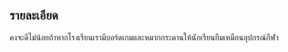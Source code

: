 ## รายละเอียด
คงจะดีไม่น้อยถ้าหากโรงเรียนเรามีบอร์ดเกมและหมากกระดานให้นักเรียนยืมเหมือนอุปกรณ์กีฬา


<!--stackedit_data:
eyJoaXN0b3J5IjpbLTk5NDMwODI1OCw1NjE0MDM3NzgsLTk1MD
kzNDMxMF19
-->